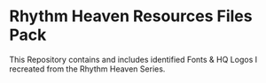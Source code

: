 # Rhythm Heaven Resources Files Pack
This Repository contains and includes identified Fonts &amp; HQ Logos I recreated from the Rhythm Heaven Series.
